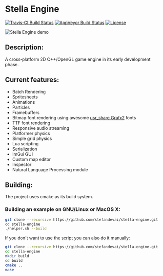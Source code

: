 # Stella Engine

[![Travis-CI Build Status](https://img.shields.io/travis/com/stefandevai/stella-engine?style=flat-square&logo=travis)](https://travis-ci.org/github/stefandevai/stella-engine)
[![AppVeyor Build Status](https://img.shields.io/appveyor/build/stefandevai/stella-engine?style=flat-square&logo=appveyor)](https://ci.appveyor.com/project/stefandevai/stella-engine)
[![License](https://img.shields.io/badge/license-GPL-blue?style=flat-square&logo=gnu&color=blueviolet)](./COPYING)


![Stella Engine demo](/assets/img/stella-feb-2020.png)

## Description:

A cross-platform 2D C++/OpenGL game engine in its early development phase.

## Current features:

- Batch Rendering
- Spritesheets
- Animations
- Particles
- Framebuffers
- Bitmap font rendering using awesome [usr_share Grafx2](https://opengameart.org/users/usrshare) fonts
- TTF font rendering
- Responsive audio streaming
- Platformer physics
- Simple grid physics
- Lua scripting
- Serialization
- ImGui GUI
- Custom map editor
- Inspector
- Natural Language Processing module

## Building:

The project uses cmake as its build system.

### Building an example on GNU/Linux or MacOS X:

```bash
git clone --recursive https://github.com/stefandevai/stella-engine.git
cd stella-engine
./helper.sh --build
```

If you don't want to use the script you can also do it manually:

```bash
git clone --recursive https://github.com/stefandevai/stella-engine.git
cd stella-engine
mkdir build
cd build
cmake ..
make
```

